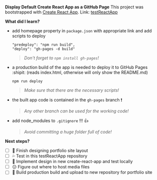 ﻿**Display Default Create React App as a GitHub Page**
This project was bootstrapped with [Create React App](https://github.com/facebook/create-react-app).
Link: [testReactApp](https://areizza.github.io/testReactApp)

**What did I learn?**
- add homepage property in `package.json` with appropriate link and add scripts to deploy
  ```
  "predeploy": "npm run build",
  "deploy": "gh-pages -d build"
  ```
  >_Don't forget to `npm install gh-pages`!_
- a production build of the app is needed to deploy it to GitHub Pages :shipit:
  (reads index.html, otherwise will only show the README.md)
  ```
  npm run deploy
  ```
  >_Make sure that there are the necessary scripts!_
- the built app code is contained in the `gh-pages` branch :exclamation:

  >_Any other branch can be used for the working code!_
- add node_modules to `.gitignore` !!! :+1:

  >_Avoid committing a huge folder full of code!_

**Next steps?**
- [ ] :star2: Finish designing portfolio site layout 
- [ ] :sweat_drops: Test in this testReactApp repository
- [ ] :muscle: Implement design in new create-react-app and test locally
- [ ] :confused: Figure out where to host media files
- [ ] :wrench: Build production build and upload to new repository for portfolio site
